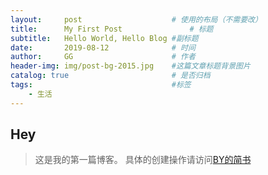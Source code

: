 ```yaml
---
layout:     post                    # 使用的布局（不需要改）
title:      My First Post               # 标题 
subtitle:   Hello World, Hello Blog #副标题
date:       2019-08-12              # 时间
author:     GG                      # 作者
header-img: img/post-bg-2015.jpg    #这篇文章标题背景图片
catalog: true                       # 是否归档
tags:                               #标签
    - 生活
---
```


## Hey
>这是我的第一篇博客。
>具体的创建操作请访问<a href="https://www.jianshu.com/p/e68fba58f75c?utm_campaign=maleskine&utm_content=note&utm_medium=seo_notes&utm_source=recommendation">BY的简书</a>
